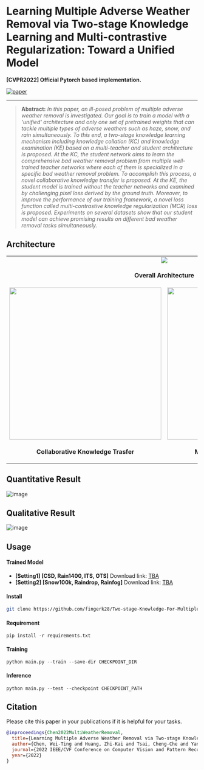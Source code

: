 # Learning Multiple Adverse Weather Removal via Two-stage Knowledge Learning and Multi-contrastive Regularization: Toward a Unified Model

**[CVPR2022] Official Pytorch based implementation.** 

[![paper](https://img.shields.io/badge/arXiv-Paper-brightgreen)](https://github.com/fingerk28/Two-stage-Knowledge-For-Multiple-Adverse-Weather-Removal)

<hr />

> **Abstract:** *In this paper, an ill-posed problem of multiple adverse weather removal is investigated. Our goal is to train a model with a 'unified' architecture and only one set of pretrained weights that can tackle multiple types of adverse weathers such as haze, snow, and rain simultaneously. To this end, a two-stage knowledge learning mechanism including knowledge collation (KC) and knowledge examination (KE) based on a multi-teacher and student architecture is proposed. At the KC, the student network aims to learn the comprehensive bad weather removal problem from multiple well-trained teacher networks where each of them is specialized in a specific bad weather removal problem. To accomplish this process, a novel collaborative knowledge transfer is proposed. At the KE, the student model is trained without the teacher networks and examined by challenging pixel loss derived by the ground truth. Moreover, to improve the performance of our training framework, a novel loss function called multi-contrastive knowledge regularization (MCR) loss is proposed. Experiments on several datasets show that our student model can achieve promising results on different bad weather removal tasks simultaneously.* 
## Architecture

<table>
  <tr>
    <td colspan="2" align="center"> <img src = "https://github.com/fingerk28/Two-stage-Knowledge-For-Multiple-Adverse-Weather-Removal/blob/main/images/architecture.png"> </td>
  </tr>
  <tr>
    <td colspan="2" align="center"><p><b>Overall Architecture</b></p></td>
  </tr>
  <tr>
    <td align="center"> <img src = "https://github.com/fingerk28/Two-stage-Knowledge-For-Multiple-Adverse-Weather-Removal/blob/main/images/ckt.png" width="400"> </td>
    <td align="center"> <img src = "https://github.com/fingerk28/Two-stage-Knowledge-For-Multiple-Adverse-Weather-Removal/blob/main/images/mcr.png" width="400"> </td>
  </tr>
  <tr>
    <td align="center"><p><b>Collaborative Knowledge Trasfer</b></p></td>
    <td align="center"><p><b>Multi-contrastive Regularization</b></p></td>
  </tr>
</table>

## Quantitative Result

![image](https://github.com/fingerk28/Two-stage-Knowledge-For-Multiple-Adverse-Weather-Removal/blob/main/images/quantitative_result.png)

## Qualitative Result

![image](https://github.com/fingerk28/Two-stage-Knowledge-For-Multiple-Adverse-Weather-Removal/blob/main/images/qualitative_result.png)

## Usage

#### Trained Model

* **[Setting1] [CSD, Rain1400, ITS, OTS]** Download link: [TBA](https://github.com/fingerk28)
* **[Setting2] [Snow100k, Raindrop, Rainfog]** Download link: [TBA](https://github.com/fingerk28)

#### Install

```sh
git clone https://github.com/fingerk28/Two-stage-Knowledge-For-Multiple-Adverse-Weather-Removal.git
```

#### Requirement

```shell
pip install -r requirements.txt
```
#### Training

```shell
python main.py --train --save-dir CHECKPOINT_DIR 
```
#### Inference

```shell
python main.py --test --checkpoint CHECKPOINT_PATH
```

## Citation
Please cite this paper in your publications if it is helpful for your tasks.
```bib
@inproceedings{Chen2022MultiWeatherRemoval,
  title={Learning Multiple Adverse Weather Removal via Two-stage Knowledge Learning and Multi-contrastive Regularization: Toward a Unified Model},
  author={Chen, Wei-Ting and Huang, Zhi-Kai and Tsai, Cheng-Che and Yang, Hao-Hsiang and Ding, Jian-Jiun and Kuo, Sy-Yen},
  journal={2022 IEEE/CVF Conference on Computer Vision and Pattern Recognition (CVPR)},
  year={2022}
}
```


